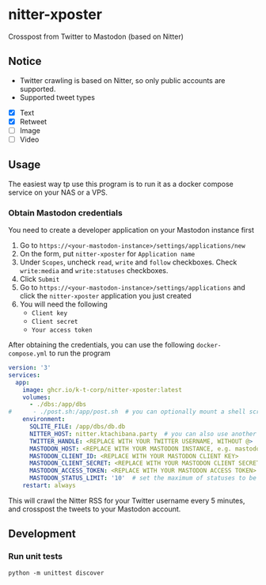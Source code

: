 # nitter-xposter
Crosspost from Twitter to Mastodon (based on Nitter)

## Notice
* Twitter crawling is based on Nitter, so only public accounts are supported.
* Supported tweet types
- [x] Text
- [x] Retweet
- [ ] Image
- [ ] Video

## Usage
The easiest way tp use this program is to run it as a docker compose service on your NAS or a VPS.

### Obtain Mastodon credentials
You need to create a developer application on your Mastodon instance first

1. Go to `https://<your-mastodon-instance>/settings/applications/new`
2. On the form, put `nitter-xposter` for `Application name`
3. Under `Scopes`, uncheck `read`, `write` and `follow` checkboxes. Check `write:media` and `write:statuses` checkboxes.
4. Click `Submit`
5. Go to `https://<your-mastodon-instance>/settings/applications` and click the `nitter-xposter` application you just created
6. You will need the following
    * `Client key`
    * `Client secret`
    * `Your access token`

After obtaining the credentials, you can use the following `docker-compose.yml` to run the program
```yaml
version: '3'
services:
  app:
    image: ghcr.io/k-t-corp/nitter-xposter:latest
    volumes:
      - ./dbs:/app/dbs
#      - ./post.sh:/app/post.sh  # you can optionally mount a shell script at /app/post.sh to run after every Nitter crawl to perform tasks such as sending a heartbeat
    environment:
      SQLITE_FILE: /app/dbs/db.db
      NITTER_HOST: nitter.ktachibana.party  # you can also use another nitter instance of your choice
      TWITTER_HANDLE: <REPLACE WITH YOUR TWITTER USERNAME, WITHOUT @>
      MASTODON_HOST: <REPLACE WITH YOUR MASTODON INSTANCE, e.g. mastodon.ktachibana.party>
      MASTODON_CLIENT_ID: <REPLACE WITH YOUR MASTODON CLIENT KEY>
      MASTODON_CLIENT_SECRET: <REPLACE WITH YOUR MASTODON CLIENT SECRET>
      MASTODON_ACCESS_TOKEN: <REPLACE WITH YOUR MASTODON ACCESS TOKEN>
      MASTODON_STATUS_LIMIT: '10'  # set the maximum of statuses to be posted at once
    restart: always
```

This will crawl the Nitter RSS for your Twitter username every 5 minutes, and crosspost the tweets to your Mastodon account.

## Development
### Run unit tests
```shell
python -m unittest discover
```

